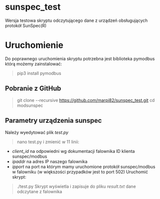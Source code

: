 # sunspec_test
Wersja testowa skryptu odczytującego dane z urządzeń obsługujących protokół SunSpec(R)

# Uruchomienie
Do poprawnego uruchomienia skryptu potrzebna jest biblioteka pymodbus którą możemy zainstalować:
> pip3 install pymodbus
## Pobranie z GitHub
> git clone --recursive https://github.com/marpi82/sunspec_test.git
> cd modsunspec
## Parametry urządzenia sunspec
Należy wyedytować plik *test.py*
> nano test.py
i zmienić w 11 linii:
- *client_id* na odpowiedni wg dokumentacji falownika ID klienta sunspec/modbus
- *ipaddr*    na adres IP naszego falownika
- *ipport*    na port na którym mamy uruchomione protokół sunspec/modbus w falowniku (w większości przypadków jest to port 502)
Uruchomić skrypt:
> ./test.py
Skrypt wyświetla i zapisuje do pliku *result.txt* dane odczytane z falownika 
